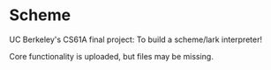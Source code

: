 # Scheme

UC Berkeley's CS61A final project: To build a scheme/lark interpreter!

Core functionality is uploaded, but files may be missing.

